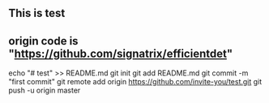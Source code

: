 ## This is test
## origin code is "https://github.com/signatrix/efficientdet"

echo "# test" >> README.md
git init
git add README.md
git commit -m "first commit"
git remote add origin https://github.com/invite-you/test.git
git push -u origin master
